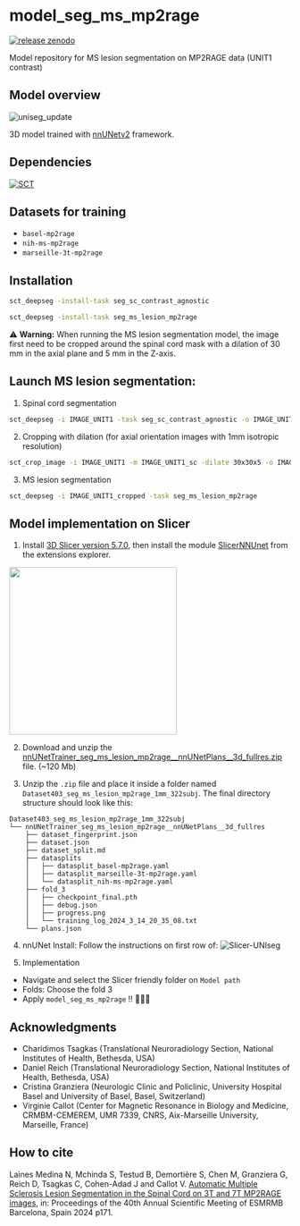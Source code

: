 # model_seg_ms_mp2rage
[![release zenodo](https://img.shields.io/badge/zenodo-records/11555780-blue)](https://zenodo.org/records/11555780)

Model repository for MS lesion segmentation on MP2RAGE data (UNIT1 contrast)

## Model overview 

![uniseg_update](https://github.com/ivadomed/model_seg_ms_mp2rage/assets/77469192/e4b5fbcc-03e9-4bc4-829e-604c32dbdd68)

3D model trained with [nnUNetv2](https://github.com/MIC-DKFZ/nnUNet) framework.

## Dependencies
[![SCT](https://img.shields.io/badge/SCT-6.4-green)](https://github.com/spinalcordtoolbox/spinalcordtoolbox/releases/tag/6.4)

## Datasets for training 

- `basel-mp2rage`
- `nih-ms-mp2rage`
- `marseille-3t-mp2rage`

## Installation 
```bash
sct_deepseg -install-task seg_sc_contrast_agnostic
```
```bash
sct_deepseg -install-task seg_ms_lesion_mp2rage 
```

:warning: **Warning:** When running the MS lesion segmentation model, the image first need to be cropped around the spinal cord mask with a dilation of 30 mm in the axial plane and 5 mm in the Z-axis. 

## Launch MS lesion segmentation:
1. Spinal cord segmentation 
```bash
sct_deepseg -i IMAGE_UNIT1 -task seg_sc_contrast_agnostic -o IMAGE_UNIT1_sc
```
2. Cropping with dilation (for axial orientation images with 1mm isotropic resolution)
```bash
sct_crop_image -i IMAGE_UNIT1 -m IMAGE_UNIT1_sc -dilate 30x30x5 -o IMAGE_UNIT1_cropped
```
3. MS lesion segmentation 
```bash
sct_deepseg -i IMAGE_UNIT1_cropped -task seg_ms_lesion_mp2rage 
```

## Model implementation on Slicer

1. Install [3D Slicer version 5.7.0](https://download.slicer.org/), then install the module [SlicerNNUnet](https://github.com/KitwareMedical/SlicerNNUnet) from the extensions explorer.

<img src="https://github.com/spinalcordtoolbox/spinalcordtoolbox/assets/77469192/9d7964d2-66e3-464d-ac1a-04caaaced63b" width="300px;" alt=""/>


2. Download and unzip the [ nnUNetTrainer_seg_ms_lesion_mp2rage__nnUNetPlans__3d_fullres.zip](https://github.com/ivadomed/model_seg_ms_mp2rage/releases/tag/r20240610) file. (~120 Mb)

3. Unzip the `.zip` file and place it inside a folder named `Dataset403_seg_ms_lesion_mp2rage_1mm_322subj`. The final directory structure should look like this:
```
Dataset403_seg_ms_lesion_mp2rage_1mm_322subj
└── nnUNetTrainer_seg_ms_lesion_mp2rage__nnUNetPlans__3d_fullres
    ├── dataset_fingerprint.json
    ├── dataset.json
    ├── dataset_split.md
    ├── datasplits
    │   ├── datasplit_basel-mp2rage.yaml
    │   ├── datasplit_marseille-3t-mp2rage.yaml
    │   └── datasplit_nih-ms-mp2rage.yaml
    ├── fold_3
    │   ├── checkpoint_final.pth
    │   ├── debug.json
    │   ├── progress.png
    │   └── training_log_2024_3_14_20_35_08.txt
    └── plans.json
``` 

4. nnUNet Install: Follow the instructions on first row of:
![Slicer-UNIseg](https://github.com/ivadomed/model_seg_ms_mp2rage/assets/77469192/90207a02-f640-4624-b10d-1abbd6433ba6)

5. Implementation
- Navigate and select the Slicer friendly folder on `Model path`
- Folds: Choose the fold 3
- Apply `model_seg_ms_mp2rage` !! 🚀🚀🚀


## Acknowledgments

- Charidimos Tsagkas (Translational Neuroradiology Section, National Institutes of Health, Bethesda, USA)
- Daniel Reich (Translational Neuroradiology Section, National Institutes of Health, Bethesda, USA)
- Cristina Granziera (Neurologic Clinic and Policlinic, University Hospital Basel and University of Basel, Basel, Switzerland)
- Virginie Callot (Center for Magnetic Resonance in Biology and Medicine, CRMBM-CEMEREM, UMR 7339, CNRS, Aix-Marseille University, Marseille, France)
 
## How to cite
Laines Medina N, Mchinda S, Testud B, Demortière S, Chen M, Granziera G, Reich D, Tsagkas C, Cohen-Adad J and Callot V.	[Automatic Multiple Sclerosis Lesion Segmentation in the Spinal Cord on 3T and 7T MP2RAGE images](https://github.com/user-attachments/files/17374804/POSTERS-E.ESMRMB.2024.NILSER.LAINES.MEDINA.pdf), in: Proceedings of the 40th Annual Scientific Meeting of ESMRMB	Barcelona, Spain	2024	p171.



